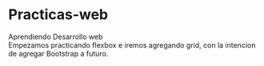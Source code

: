 # Practicas-web
Aprendiendo Desarrollo web
<br/>
Empezamos practicando flexbox e iremos agregando grid, con la intencion de agregar Bootstrap a futuro.
